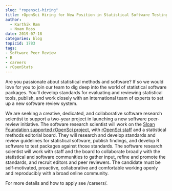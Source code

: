 ```yaml
---
slug: "ropensci-hiring"
title: rOpenSci Hiring for New Position in Statistical Software Testing and Peer Review
author:
  - Karthik Ram
  - Noam Ross
date: 2019-07-18
categories: blog
topicid: 1783
tags:
- Software Peer Review
- R
- careers
- rOpenStats
---
```


Are you passionate about statistical methods and software? If so we would love for you to join our team to dig deep into the world of statistical software packages. You’ll develop standards for evaluating and reviewing statistical tools, publish, and work closely with an international team of experts to set up a new software review system.

We are seeking a creative, dedicated, and collaborative software research scientist to support a two-year project in launching a new software peer-review initiative. The software research scientist will work on the [Sloan Foundation supported rOpenSci project](/blog/2019/07/15/expanding-software-review/), with [rOpenSci staff](/about/#team) and a statistical methods editorial board. They will research and develop standards and review guidelines for statistical software, publish findings, and develop R software to test packages against those standards. The software research scientist will work with staff and the board to collaborate broadly with the statistical and software communities to gather input, refine and promote the standards, and recruit editors and peer reviewers. The candidate must be self-motivated, proactive, collaborative and comfortable working openly and reproducibly with a broad online community.

For more details and how to apply see /careers/.
